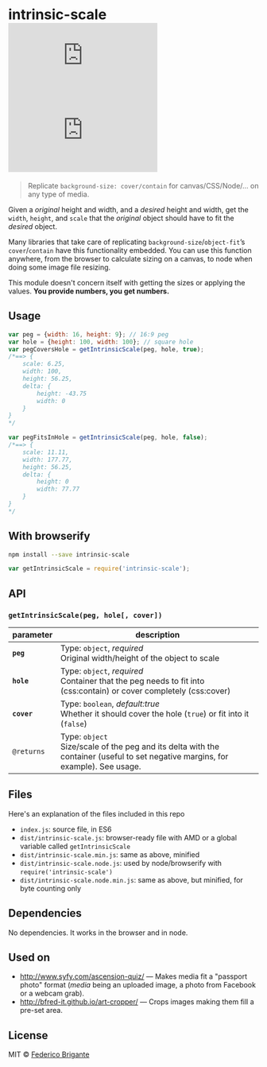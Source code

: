 # intrinsic-scale [![module size](https://badge-size.herokuapp.com/bfred-it/intrinsic-scale/master/dist/intrinsic-scale.node.min.js) ![module gzipped size](https://badge-size.herokuapp.com/bfred-it/intrinsic-scale/master/dist/intrinsic-scale.node.min.js?compression=gzip)](https://github.com/bfred-it/intrinsic-scale/blob/master/dist/intrinsic-scale.min.js)

> Replicate `background-size: cover/contain` for canvas/CSS/Node/… on any type of media.

Given a *original* height and width, and a *desired* height and width, get the `width`, `height`, and `scale` that the *original* object should have to fit the *desired* object.

Many libraries that take care of replicating `background-size`/`object-fit`’s `cover`/`contain` have this functionality embedded. You can use this function anywhere, from the browser to calculate sizing on a canvas, to node when doing some image file resizing.

This module doesn't concern itself with getting the sizes or applying the values. **You provide numbers, you get numbers.**

## Usage

```js
var peg = {width: 16, height: 9}; // 16:9 peg
var hole = {height: 100, width: 100}; // square hole
var pegCoversHole = getIntrinsicScale(peg, hole, true);
/*==> {
	scale: 6.25,
	width: 100,
	height: 56.25,
	delta: {
		height: -43.75
		width: 0
	}
}
*/

var pegFitsInHole = getIntrinsicScale(peg, hole, false);
/*==> {
	scale: 11.11,
	width: 177.77,
	height: 56.25,
	delta: {
		height: 0
		width: 77.77
	}
}
*/
```

## With browserify

```sh
npm install --save intrinsic-scale
```

```js
var getIntrinsicScale = require('intrinsic-scale');
```

## API

### `getIntrinsicScale(peg, hole[, cover])`

parameter | description
--- | ---
**`peg`** | Type: `object`, *required* <br> Original width/height of the object to scale
**`hole`** | Type: `object`, *required* <br> Container that the peg needs to fit into (css:contain) or cover completely (css:cover)
**`cover`** | Type: `boolean`, *default:true* <br> Whether it should cover the hole (`true`) or fit into it (`false`)
`@returns` | Type: `object` <br> Size/scale of the peg and its delta with the container (useful to set negative margins, for example). See usage.
 
## Files

Here's an explanation of the files included in this repo

* `index.js`: source file, in ES6
* `dist/intrinsic-scale.js`: browser-ready file with AMD or a global variable called `getIntrinsicScale`
* `dist/intrinsic-scale.min.js`: same as above, minified
* `dist/intrinsic-scale.node.js`: used by node/browserify with `require('intrinsic-scale')`
* `dist/intrinsic-scale.node.min.js`: same as above, but minified, for byte counting only

## Dependencies

No dependencies. It works in the browser and in node.

## Used on

* http://www.syfy.com/ascension-quiz/ — Makes media fit a "passport photo" format (*media* being an uploaded image, a photo from Facebook or a webcam grab).
* http://bfred-it.github.io/art-cropper/ — Crops images making them fill a pre-set area.

## License

MIT © [Federico Brigante](http://twitter.com/bfred_it)

